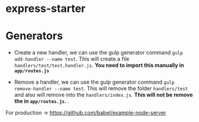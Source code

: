 # express-starter


# Generators

- Create a new handler, we can use the gulp generator command `gulp add-handler --name test`. This will create a file `handlers/test/test.handler.js`. **You need to import this manually in `app/routes.js`**

- Remove a handler, we can use the gulp generator command `gulp remove-handler --name test`. This will remove the folder `handlers/test` and also will remove into the `handlers/index.js`. **This will not be remove the in `app/routes.js`.** .

For production -> https://github.com/babel/example-node-server